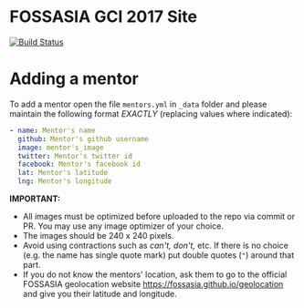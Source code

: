 # FOSSASIA GCI 2017 Site

[![Build Status](https://travis-ci.org/fossasia/gci17.fossasia.org.svg)](https://travis-ci.org/fossasia/gci17.fossasia.org)

# Adding a mentor

To add a mentor open the file `mentors.yml` in `_data` folder and please maintain the following format *EXACTLY* (replacing values where indicated):

```yaml
- name: Mentor's name
  github: Mentor's github username
  image: mentor's_image
  twitter: Mentor's twitter id
  facebook: Mentor's facebook id
  lat: Mentor's latitude
  lng: Mentor's longitude
```

**IMPORTANT:**

- All images must be optimized before uploaded to the repo via commit or PR. You may use any image optimizer of your choice.
- The images should be 240 x 240 pixels.
- Avoid using contractions such as *can't, don't,* etc. If there is no choice (e.g. the name has single quote mark) put double quotes (`"`) around that part.
- If you do not know the mentors' location, ask them to go to the official FOSSASIA geolocation website https://fossasia.github.io/geolocation and give you their latitude and longitude.

